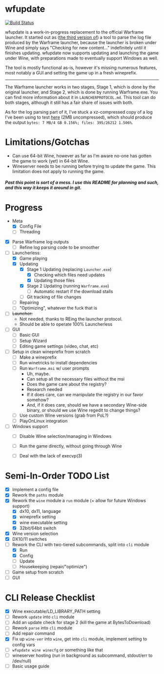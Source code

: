 # wfupdate
[![Build Status](https://travis-ci.org/zekesonxx/wfupdate.svg?branch=master)](https://travis-ci.org/zekesonxx/wfupdate)

wfupdate is a work-in-progress replacement to the official Warframe launcher. It started out as ([the third version of](https://gist.github.com/zekesonxx/1a73236e7dff3b5bb847a7d1908bd252)) a tool to parse the log file produced by the Warframe launcher, because the launcher is broken under Wine and simply says "Checking for new content..." indefinitely until it finishes updating. wfupdate now supports updating and launching the game under Wine, with preparations made to eventually support Windows as well.

The tool is mostly functional as-is, however it's missing numerous features, most notably a GUI and setting the game up in a fresh wineprefix.

----

The Warframe launcher works in two stages, Stage 1, which is done by the original launcher, and Stage 2, which is done by running Warframe.exe. You can find more information about it in `LAUNCHERPROTOCOL.md`. This tool can do both stages, although it still has a fair share of issues with both.

As for the log parsing part of it, I've stuck a xz-compressed copy of a log I've been using to test [here](https://files.zekesonxx.com/Preprocess.log.xz) (2MB uncompressed), which should produce the output `bytes: 7 MB/4 GB 0.156%; files: 395/26212 1.506%`.

# Limitations/Gotchas
* Can use 64-bit Wine, however as far as I'm aware no-one has gotten the game to work (yet) in 64-bit Wine.
* Wineserver needs to be running before trying to update the game. This limitation does not apply to running the game.

##### *Past this point is sort of a mess. I use this README for planning and such, and this way it keeps it around in git.*


# Progress
* Meta
  * [x] Config File
  * [ ] Threading
* [x] Parse Warframe log outputs
  * [ ] Refine log parsing code to be smoother
* [ ] Launcherless:
  * [x] Game playing
  * [x] Updating
    * [x] Stage 1 Updating (replacing `Launcher.exe`)
      * [x] Checking which files need updates
      * [x] Updating those files
    * [x] Stage 2 Updating (running `Warframe.exe`)
      * [ ] Automatic restart if the download stalls
    * [ ] Git tracking of file changes
  * [ ] Repairing
  * [ ] "Optimizing", whatever the fuck that is
* [ ] ~~Launcher:~~
  * Not needed, thanks to REing the launcher protocol.
  * Should be able to operate 100% Launcherless
* [ ] GUI
  * [ ] Basic GUI
  * [ ] Setup Wizard
  * [ ] Editing game settings (video, chat, etc)
* [ ] Setup in clean wineprefix from scratch
  * [ ] Make a wineprefix
  * [ ] Run winetricks to install dependencies
  * [ ] Run `Warframe.msi` w/ user prompts
    * Uh, maybe.
    * Can setup all the necessary files without the msi
    * Does the game care about the registry?
    * Research needed
    * If it does care, can we manipulate the registry in our favor somehow?
    * And, if it does care, should we have a secondary Wine-side binary, or should we use Wine regedit to change things?
  * [ ] Use custom Wine versions (grab from PoL?)
  * [ ] PlayOnLinux integration
* [ ] Windows support
  * [ ] Disable Wine selection/managing in Windows
  * [ ] Run the game directly, without going through Wine
  * [ ] Deal with the lack of execvp(3)


# Semi-In-Order TODO List
* [x] Implement a config file
* [x] Rework the `paths` module
* [x] Rework the `wine` module a `run` module (+ allow for future Windows support)
  * [x] dx10, dx11, language
  * [x] wineprefix setting
  * [x] wine executable setting
  * [x] 32bit/64bit switch
* [x] Wine version selection
* [x] DX10/11 switches
* [ ] Rework the CLI with two-tiered subcommands, split into `cli` module
  * [x] Run
  * [x] Config
  * [ ] Update
  * [ ] Housekeeping (repair/"optimize")
* [ ] Game setup from scratch
* [ ] GUI

# CLI Release Checklist
* [x] Wine executable/LD_LIBRARY_PATH setting
* [ ] Rework `update` into `cli` module
* [ ] Add an update check for stage 2 (kill the game at BytesToDownload)
* [ ] Rework `parse` into `cli` module
* [ ] Add repair command
* [x] Fix up `wine-ver` into `wine`, get into `cli` module, implement setting to config vars
* [ ] `wfupdate wine winecfg` or something like that
* [ ] wineserver hosting (run in background as subcommand, stdout/err to /dev/null)
* [ ] Basic usage guide
